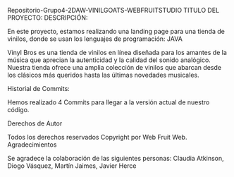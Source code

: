 Repositorio-Grupo4-2DAW-VINILGOATS-WEBFRUITSTUDIO
TITULO DEL PROYECTO:
DESCRIPCIÓN:

En este proyecto, estamos realizando una landing page para una tienda de vinilos, donde se usan los lenguajes de programación: JAVA

Vinyl Bros es una tienda de vinilos en línea diseñada para los amantes de la música que aprecian la autenticidad y la calidad del sonido analógico. Nuestra tienda ofrece una amplia colección de vinilos que abarcan desde los clásicos más queridos hasta las últimas novedades musicales.


Historial de Commits:

Hemos realizado 4 Commits para llegar a la versión actual de nuestro código.

Derechos de Autor

Todos los derechos reservados Copyright por Web Fruit Web.
Agradecimientos

Se agradece la colaboración de las siguientes personas:
Claudia Atkinson, Diogo Vásquez, Martín Jaimes, Javier Herce
